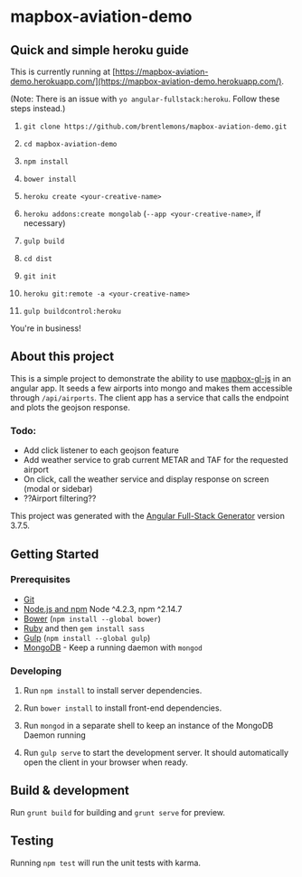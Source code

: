 # mapbox-aviation-demo

## Quick and simple heroku guide

This is currently running at [https://mapbox-aviation-demo.herokuapp.com/](https://mapbox-aviation-demo.herokuapp.com/).

(Note: There is an issue with `yo angular-fullstack:heroku`. Follow these steps instead.)

1. `git clone https://github.com/brentlemons/mapbox-aviation-demo.git`

2. `cd mapbox-aviation-demo`

3. `npm install`

4. `bower install`

5. `heroku create <your-creative-name>`

6. `heroku addons:create mongolab` (`--app <your-creative-name>`, if necessary)

7. `gulp build`

8. `cd dist`

9. `git init`

10. `heroku git:remote -a <your-creative-name>`

11. `gulp buildcontrol:heroku`

You're in business!


## About this project

This is a simple project to demonstrate the ability to use [mapbox-gl-js](https://github.com/mapbox/mapbox-gl-js) in an angular app. It seeds a few airports into mongo and makes them accessible through `/api/airports`. The client app has a service that calls the endpoint and plots the geojson response.

### Todo:

- Add click listener to each geojson feature
- Add weather service to grab current METAR and TAF for the requested airport
- On click, call the weather service and display response on screen (modal or sidebar)
- ??Airport filtering??


This project was generated with the [Angular Full-Stack Generator](https://github.com/DaftMonk/generator-angular-fullstack) version 3.7.5.

## Getting Started

### Prerequisites

- [Git](https://git-scm.com/)
- [Node.js and npm](nodejs.org) Node ^4.2.3, npm ^2.14.7
- [Bower](bower.io) (`npm install --global bower`)
- [Ruby](https://www.ruby-lang.org) and then `gem install sass`
- [Gulp](http://gulpjs.com/) (`npm install --global gulp`)
- [MongoDB](https://www.mongodb.org/) - Keep a running daemon with `mongod`

### Developing

1. Run `npm install` to install server dependencies.

2. Run `bower install` to install front-end dependencies.

3. Run `mongod` in a separate shell to keep an instance of the MongoDB Daemon running

4. Run `gulp serve` to start the development server. It should automatically open the client in your browser when ready.

## Build & development

Run `grunt build` for building and `grunt serve` for preview.

## Testing

Running `npm test` will run the unit tests with karma.
